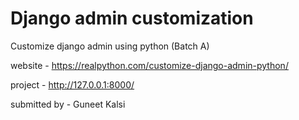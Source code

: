 # Django admin customization

Customize django admin using python (Batch A)

website - https://realpython.com/customize-django-admin-python/

project - http://127.0.0.1:8000/

submitted by - Guneet Kalsi
